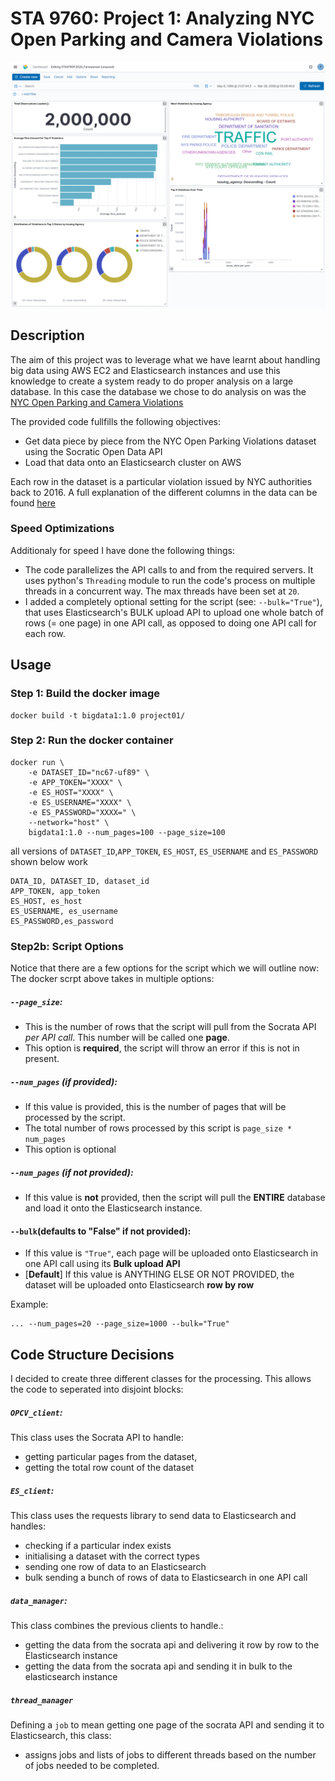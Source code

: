 # STA 9760: Project 1: Analyzing NYC Open Parking and Camera Violations

![PARKING](assets/kibanadashboard.png)

## Description
The aim of this project was to leverage what we have learnt about handling big data using AWS EC2 and Elasticsearch instances and use this knowledge to create a system ready to do proper analysis on a large database. In this case the database we chose to do analysis on was the [NYC Open Parking and Camera Violations](https://data.cityofnewyork.us/City-Government/Open-Parking-and-Camera-Violations/nc67-uf89)

The provided code fullfills the following objectives:
- Get data piece by piece from the NYC Open Parking Violations dataset using the Socratic Open Data API
- Load that data onto an Elasticsearch cluster on AWS

Each row in the dataset is a particular violation issued by NYC authorities back to 2016. A full explanation of the different columns in the data can be found [here](https://data.cityofnewyork.us/City-Government/Open-Parking-and-Camera-Violations/nc67-uf89)

### Speed Optimizations
Additionaly for speed I have done the following things:
- The code parallelizes the API calls to and from the required servers. It uses python's `Threading` module to run the code's process on multiple threads in a concurrent way. The max threads have been set at `20`.
- I added a completely optional setting for the script (see: `--bulk="True"`), that uses Elasticsearch's BULK upload API to upload one whole batch of rows (= one page) in one API call, as opposed to doing one API call for each row. 


## Usage
### Step 1: Build the docker image 
```
docker build -t bigdata1:1.0 project01/
```

### Step 2: Run the docker container 
```
docker run \
	-e DATASET_ID="nc67-uf89" \
	-e APP_TOKEN="XXXX" \
	-e ES_HOST="XXXX" \
	-e ES_USERNAME="XXXX" \
	-e ES_PASSWORD="XXXX=" \
	--network="host" \
	bigdata1:1.0 --num_pages=100 --page_size=100
```

all versions of `DATASET_ID`,`APP_TOKEN`, `ES_HOST`, `ES_USERNAME` and `ES_PASSWORD` shown below work
```
DATA_ID, DATASET_ID, dataset_id
APP_TOKEN, app_token
ES_HOST, es_host
ES_USERNAME, es_username
ES_PASSWORD,es_password
```

### Step2b: Script Options
Notice that there are a few options for the script which we will outline now:
The docker scrpt above takes in multiple options:
##### `--page_size`:
- This is the number of rows that the script will pull from the Socrata API *per API call*. This number will be called one __page__.
- This option is __required__, the script will throw an error if this is not in present.

##### `--num_pages` (if provided): 
- If this value is provided, this is the number of pages that will be processed by the script.
- The total number of rows processed by this script is `page_size * num_pages`
- This option is optional

##### `--num_pages` (if not provided): 
- If this value is __not__ provided, then the script will pull the __ENTIRE__ database and load it onto the Elasticsearch instance.

#### `--bulk`(defaults to "False" if not provided):
- If this value is `"True"`, each page will be uploaded onto Elasticsearch in one API call using its __Bulk upload API__
- [__Default__] If this value is ANYTHING ELSE OR NOT PROVIDED, the dataset will be uploaded onto Elasticsearch __row by row__

Example:
```docker 
... --num_pages=20 --page_size=1000 --bulk="True"
```


## Code Structure Decisions
I decided to create three different classes for the processing. This allows the code to seperated into disjoint blocks:
##### `OPCV_client`:  
This class uses the Socrata API to handle:
- getting particular pages from the dataset, 
- getting the total row count of the dataset

##### `ES_client`: 
This class uses the requests library to send data to Elasticsearch and handles:
- checking if a particular index exists 
- initialising a dataset with the correct types
- sending one row of data to an Elasticsearch
- bulk sending a bunch of rows of data to Elasticsearch in one API call

##### `data_manager`:
This class combines the previous clients to handle.:
- getting the data from the socrata api and delivering it row by row to the Elasticsearch instance
- getting the data from the socrata api and sending it in bulk to the elasticsearch instance

##### `thread_manager`
Defining a `job` to mean getting one page of the socrata API and sending it to Elasticsearch, this class:
- assigns jobs and lists of jobs to different threads based on the number of jobs needed to be completed. 



